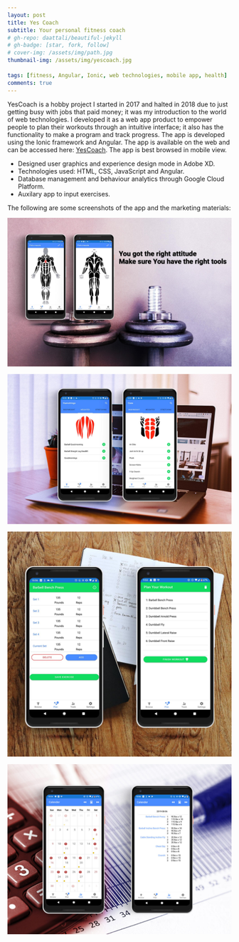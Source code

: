 ```yaml
---
layout: post
title: Yes Coach
subtitle: Your personal fitness coach
# gh-repo: daattali/beautiful-jekyll
# gh-badge: [star, fork, follow]
# cover-img: /assets/img/path.jpg
thumbnail-img: /assets/img/yescoach.jpg

tags: [fitness, Angular, Ionic, web technologies, mobile app, health]
comments: true
---
```

YesCoach is a hobby project I started in 2017 and halted in 2018 due to just getting busy with jobs that paid money; it was my introduction to the world of web technologies. I developed it as a web app product to empower people to plan their workouts through an intuitive interface; it also has the functionality to make a program and track progress. The app is developed using the Ionic framework and Angular. The app is available on the web and can be accessed here: [YesCoach](https://yes-coach.web.app/). The app is best browsed in mobile view.

- Designed user graphics and experience design mode in Adobe XD.
- Technologies used: HTML, CSS, JavaScript and Angular. 
- Database management and behaviour analytics through Google Cloud Platform.
- Auxilary app to input exercises.

The following are some screenshots of the app and the marketing materials:

![YesCoach](/assets/img/YesCoach/rightattitude.jpg)


![YesCoach](/assets/img/YesCoach/detailedexercise.jpg)


![YesCoach](/assets/img/YesCoach/loggingexercise.jpg)


![YesCoach](/assets/img/YesCoach/review.jpg)